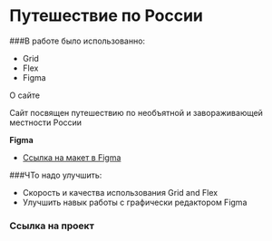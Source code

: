 # Путешествие по России

###В работе было использованно:
* Grid
* Flex
* Figma

О сайте

Сайт посвящен путешествию по необъятной и завораживающей местности России

**Figma**

* [Ссылка на макет в Figma](https://www.figma.com/file/5S2WSbEFL6awjVWJ0NWL8Q/Sprint-3_-Russia-_-desktop-mobile?node-id=28503%3A0)

###ЧТо надо улучшить:
* Скорость и качества использования Grid and Flex
* Улучшить навык работы с графически редактором Figma

### Ссылка на проект
